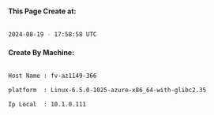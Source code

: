 
   
#### This Page Create at:

```bash

2024-08-19 - 17:58:58 UTC

```

#### Create By Machine:

```bash

Host Name : fv-az1149-366

platform  : Linux-6.5.0-1025-azure-x86_64-with-glibc2.35

Ip Local  : 10.1.0.111

```

